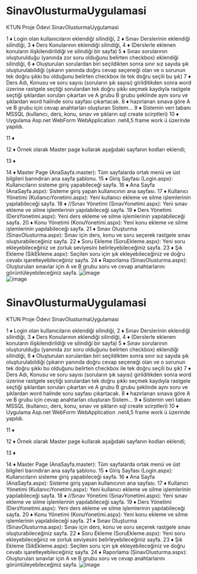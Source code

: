 # SinavOlusturmaUygulamasi		
 KTUN Proje Ödevi SinavOlusturmaUygulamasi		
 		
1	♦	Login olan kullanıcıların eklendiği silindiği,
2	♦	Sınav Derslerinin eklendiği silindiği,
3	♦	Ders Konularının eklendiği silindiği,
4	♦	(Derslerle eklenen konuların ilişkilendirildiği ve silindiği bir sayfa)
5	♦	Sınav sorularının oluşturulduğu (yanında zor soru olduğunu belirten checkbox) eklendiği silindiği,
6	♦	Oluşturulan sorulardan biri seçildikten sonra sınır sız sayıda şık oluşturulabildiği (şıkarın yanında doğru cevap seçeneği olan ve o sorunun tek doğru şıkkı bu olduğunu belirten checkbox ile tek doğru seçili bu şık)
7	♦	Ders Adı, Konusu ve soru sayısı (soruların şık sayısı) girilditikden sonra word üzerine rastgele seçtiği sorulardan tek doğru şıkkı seçmek kaydıyla rastgele seçtiği şıklardan soruları çıkartan ve A grubu B grubu şeklinde aynı soru ve şıklardan word halinde soru sayfası çıkartacak.
8	♦	hazırlanan sınava göre A ve B grubu için cevap anahtarları oluşturan Sistem...
9	♦	Sistemin veri tabanı MSSQL  (kullanıcı, ders, konu, sınav ve şıkların sql create scirptleri)
10	♦	Uygulama Asp.net WebForm WebApplication .net4,5 frame work ü üzerinde yapıldı.
		
11	♦	
		
12	♦	Örnek olarak Master page kullarak aşağıdaki sayfanın kodları eklendi;
		
13	♦	
		
14	♦	Master Page (AnaSayfa.master): Tüm sayfalarda ortak menü ve üst bilgileri barındıran ana sayfa şablonu.
15	♦	Giriş Sayfası (Login.aspx): Kullanıcıların sisteme giriş yapabileceği sayfa.
16	♦	Ana Sayfa (AnaSayfa.aspx): Sisteme giriş yapan kullanıcının ana sayfası.
17	♦	Kullanıcı Yönetimi (KullanıcıYonetimi.aspx): Yeni kullanıcı ekleme ve silme işlemlerinin yapılabileceği sayfa.
18	♦	//Sınav Yönetimi (SınavYonetimi.aspx): Yeni sınav ekleme ve silme işlemlerinin yapılabileceği sayfa.
19	♦	Ders Yönetimi (DersYonetimi.aspx): Yeni ders ekleme ve silme işlemlerinin yapılabileceği sayfa.
20	♦	Konu Yönetimi (KonuYonetimi.aspx): Yeni konu ekleme ve silme işlemlerinin yapılabileceği sayfa.
21	♦	Sınav Oluşturma (SinavOlusturma.aspx): Sınav için ders, konu ve soru seçerek rastgele sınav oluşturabileceğiniz sayfa.
22	♦	Soru Ekleme (SoruEkleme.aspx): Yeni soru ekleyebileceğiniz ve zorluk seviyesini belirleyebileceğiniz sayfa.
23	♦	Şık Ekleme (SikEkleme.aspx): Seçilen soru için şık ekleyebileceğiniz ve doğru cevabı işaretleyebileceğiniz sayfa.
24	♦	Raporlama (SinavOlusturma.aspx): Oluşturulan sınavlar için A ve B grubu soru ve cevap anahtarlarını görüntüleyebileceğiniz sayfa.
![image](https://github.com/yildirim-mehmet/SinavOlusturmaUygulamasi/assets/72050823/4b2ee3d9-b545-482e-8fe7-ead2f807b858)		
![image](https://github.com/yildirim-mehmet/SinavOlusturmaUygulamasi/assets/72050823/a2a2a49e-8de8-4433-aa58-2dcadcacb2c9)



# SinavOlusturmaUygulamasi
 KTUN Proje Ödevi SinavOlusturmaUygulamasi
 
1	♦	Login olan kullanıcıların eklendiği silindiği,
2	♦	Sınav Derslerinin eklendiği silindiği,
3	♦	Ders Konularının eklendiği silindiği,
4	♦	(Derslerle eklenen konuların ilişkilendirildiği ve silindiği bir sayfa)
5	♦	Sınav sorularının oluşturulduğu (yanında zor soru olduğunu belirten checkbox) eklendiği silindiği,
6	♦	Oluşturulan sorulardan biri seçildikten sonra sınır sız sayıda şık oluşturulabildiği (şıkarın yanında doğru cevap seçeneği olan ve o sorunun tek doğru şıkkı bu olduğunu belirten checkbox ile tek doğru seçili bu şık)
7	♦	Ders Adı, Konusu ve soru sayısı (soruların şık sayısı) girilditikden sonra word üzerine rastgele seçtiği sorulardan tek doğru şıkkı seçmek kaydıyla rastgele seçtiği şıklardan soruları çıkartan ve A grubu B grubu şeklinde aynı soru ve şıklardan word halinde soru sayfası çıkartacak.
8	♦	hazırlanan sınava göre A ve B grubu için cevap anahtarları oluşturan Sistem...
9	♦	Sistemin veri tabanı MSSQL  (kullanıcı, ders, konu, sınav ve şıkların sql create scirptleri)
10	♦	Uygulama Asp.net WebForm WebApplication .net4,5 frame work ü üzerinde yapıldı.

11	♦	

12	♦	Örnek olarak Master page kullarak aşağıdaki sayfanın kodları eklendi;

13	♦	

14	♦	Master Page (AnaSayfa.master): Tüm sayfalarda ortak menü ve üst bilgileri barındıran ana sayfa şablonu.
15	♦	Giriş Sayfası (Login.aspx): Kullanıcıların sisteme giriş yapabileceği sayfa.
16	♦	Ana Sayfa (AnaSayfa.aspx): Sisteme giriş yapan kullanıcının ana sayfası.
17	♦	Kullanıcı Yönetimi (KullanıcıYonetimi.aspx): Yeni kullanıcı ekleme ve silme işlemlerinin yapılabileceği sayfa.
18	♦	//Sınav Yönetimi (SınavYonetimi.aspx): Yeni sınav ekleme ve silme işlemlerinin yapılabileceği sayfa.
19	♦	Ders Yönetimi (DersYonetimi.aspx): Yeni ders ekleme ve silme işlemlerinin yapılabileceği sayfa.
20	♦	Konu Yönetimi (KonuYonetimi.aspx): Yeni konu ekleme ve silme işlemlerinin yapılabileceği sayfa.
21	♦	Sınav Oluşturma (SinavOlusturma.aspx): Sınav için ders, konu ve soru seçerek rastgele sınav oluşturabileceğiniz sayfa.
22	♦	Soru Ekleme (SoruEkleme.aspx): Yeni soru ekleyebileceğiniz ve zorluk seviyesini belirleyebileceğiniz sayfa.
23	♦	Şık Ekleme (SikEkleme.aspx): Seçilen soru için şık ekleyebileceğiniz ve doğru cevabı işaretleyebileceğiniz sayfa.
24	♦	Raporlama (SinavOlusturma.aspx): Oluşturulan sınavlar için A ve B grubu soru ve cevap anahtarlarını görüntüleyebileceğiniz sayfa.
![image](https://github.com/yildirim-mehmet/SinavOlusturmaUygulamasi/assets/72050823/4b2ee3d9-b545-482e-8fe7-ead2f807b858)
